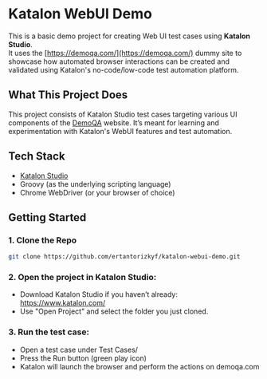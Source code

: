 # Katalon WebUI Demo

This is a basic demo project for creating Web UI test cases using **Katalon Studio**.  
It uses the [https://demoqa.com/](https://demoqa.com/) dummy site to showcase how automated browser interactions can be created and validated using Katalon's no-code/low-code test automation platform.

## What This Project Does

This project consists of Katalon Studio test cases targeting various UI components of the [DemoQA](https://demoqa.com/) website. It’s meant for learning and experimentation with Katalon's WebUI features and test automation.

## Tech Stack

- [Katalon Studio](https://www.katalon.com/)
- Groovy (as the underlying scripting language)
- Chrome WebDriver (or your browser of choice)

## Getting Started

### 1. Clone the Repo
```bash
git clone https://github.com/ertantorizkyf/katalon-webui-demo.git
```

### 2. Open the project in Katalon Studio:
- Download Katalon Studio if you haven’t already: https://www.katalon.com/
- Use "Open Project" and select the folder you just cloned.

### 3. Run the test case:
- Open a test case under Test Cases/
- Press the Run button (green play icon)
- Katalon will launch the browser and perform the actions on demoqa.com

